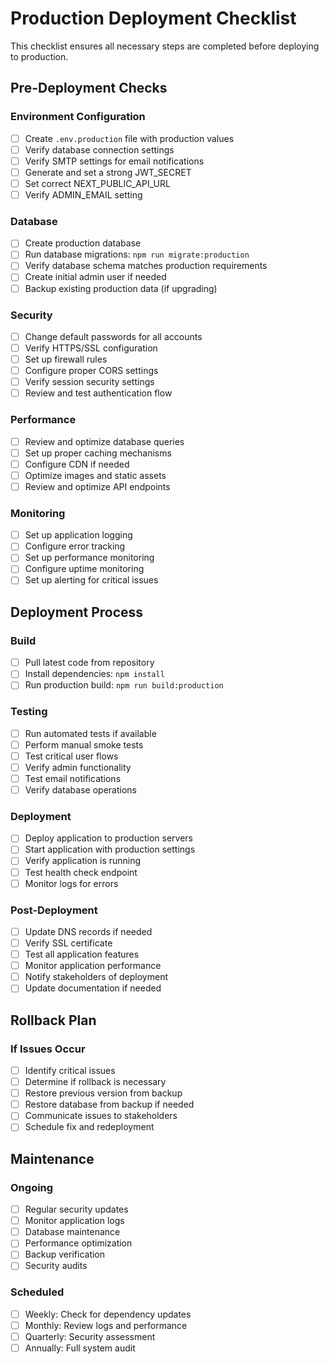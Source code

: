 # Production Deployment Checklist

This checklist ensures all necessary steps are completed before deploying to production.

## Pre-Deployment Checks

### Environment Configuration
- [ ] Create `.env.production` file with production values
- [ ] Verify database connection settings
- [ ] Verify SMTP settings for email notifications
- [ ] Generate and set a strong JWT_SECRET
- [ ] Set correct NEXT_PUBLIC_API_URL
- [ ] Verify ADMIN_EMAIL setting

### Database
- [ ] Create production database
- [ ] Run database migrations: `npm run migrate:production`
- [ ] Verify database schema matches production requirements
- [ ] Create initial admin user if needed
- [ ] Backup existing production data (if upgrading)

### Security
- [ ] Change default passwords for all accounts
- [ ] Verify HTTPS/SSL configuration
- [ ] Set up firewall rules
- [ ] Configure proper CORS settings
- [ ] Verify session security settings
- [ ] Review and test authentication flow

### Performance
- [ ] Review and optimize database queries
- [ ] Set up proper caching mechanisms
- [ ] Configure CDN if needed
- [ ] Optimize images and static assets
- [ ] Review and optimize API endpoints

### Monitoring
- [ ] Set up application logging
- [ ] Configure error tracking
- [ ] Set up performance monitoring
- [ ] Configure uptime monitoring
- [ ] Set up alerting for critical issues

## Deployment Process

### Build
- [ ] Pull latest code from repository
- [ ] Install dependencies: `npm install`
- [ ] Run production build: `npm run build:production`

### Testing
- [ ] Run automated tests if available
- [ ] Perform manual smoke tests
- [ ] Test critical user flows
- [ ] Verify admin functionality
- [ ] Test email notifications
- [ ] Verify database operations

### Deployment
- [ ] Deploy application to production servers
- [ ] Start application with production settings
- [ ] Verify application is running
- [ ] Test health check endpoint
- [ ] Monitor logs for errors

### Post-Deployment
- [ ] Update DNS records if needed
- [ ] Verify SSL certificate
- [ ] Test all application features
- [ ] Monitor application performance
- [ ] Notify stakeholders of deployment
- [ ] Update documentation if needed

## Rollback Plan

### If Issues Occur
- [ ] Identify critical issues
- [ ] Determine if rollback is necessary
- [ ] Restore previous version from backup
- [ ] Restore database from backup if needed
- [ ] Communicate issues to stakeholders
- [ ] Schedule fix and redeployment

## Maintenance

### Ongoing
- [ ] Regular security updates
- [ ] Monitor application logs
- [ ] Database maintenance
- [ ] Performance optimization
- [ ] Backup verification
- [ ] Security audits

### Scheduled
- [ ] Weekly: Check for dependency updates
- [ ] Monthly: Review logs and performance
- [ ] Quarterly: Security assessment
- [ ] Annually: Full system audit